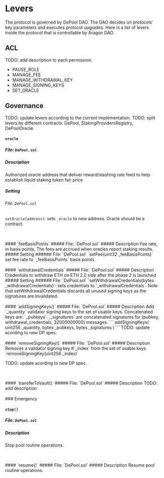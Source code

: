 # Levers

The protocol is governed by DePool DAO. The DAO decides on protocols’ key parameters and executes protocol upgrades. Here is a list of levers inside the protocol that is controllable by Aragon DAO.

## ACL

TODO: add description to each permission.

* PAUSE_ROLE
* MANAGE_FEE
* MANAGE_WITHDRAWAL_KEY
* MANAGE_SIGNING_KEYS
* SET_ORACLE

## Governance

TODO: update levers according to the current implementation.
TODO: split levers by different contracts: DePool, StakingProvidersRegistry, DePoolOracle.

#### `oracle`
##### File: `DePool.sol`
##### Description
Authorized oracle address that deliver reward/slashing rate feed to help establish liquid staking token fair price
##### Setting
###### File: `DePool.sol`
`setOracle(address)`: sets `_oracle` to new address. Oracle should be a contract.

<br />
<br />
#### `feeBasisPoints`
##### File: `DePool.sol`
##### Description
Fee rate, in basis points. The fees are accrued when oracles report staking results.
##### Setting
###### File: `DePool.sol`
`setFee(uint32 _feeBasisPoints)` set fee rate to `_feeBasisPoints` basis points.

<br />
<br />
#### `withdrawalCredentials`
##### File: `DePool.sol`
##### Description
Credentials to withdraw ETH on ETH 2.0 side after the phase 2 is launched
##### Setting
###### File: `DePool.sol`
`setWithdrawalCredentials(bytes _withdrawalCredentials)`: sets credentials to `_withdrawalCredentials`. Note that setWithdrawalCredentials discards all unused signing keys as the signatures are invalidated.
<br />
<br />
#### `addSigningKeys()`
##### File: `DePool.sol`
##### Description
Add `_quantity` validator signing keys to the set of usable keys. Concatenated keys are: `_pubkeys`. `_signatures` are concatenated signatures for (pubkey, withdrawal_credentials, 32000000000) messages.
```
addSigningKeys(
  uint256 _quantity, 
  bytes _pubkeys,
  bytes _signatures
)
```
TODO: update acording to new DP spec.

<br />
<br />
#### `removeSigningKey()`
##### File: `DePool.sol`
##### Description
Removes a validator signing key #`_index` from the set of usable keys.
`removeSigningKey(uint256 _index)`

TODO: update acording to new DP spec.

<br />
<br />
#### `transferToVault()`
##### File: `DePool.sol`
##### Description
TODO: add description

<br />
<br />
### Emergency

#### `stop()`
##### File: `DePool.sol`
##### Description
Stop pool routine operations.

<br />
<br />
#### `resume()`
##### File: `DePool.sol`
##### Description
Resume pool routine operations.

<br />
<br />